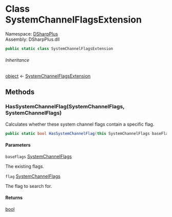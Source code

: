 # Class SystemChannelFlagsExtension

Namespace: [DSharpPlus](DSharpPlus.md)  
Assembly: DSharpPlus.dll

```csharp
public static class SystemChannelFlagsExtension
```

###### Inheritance

[object](https://learn.microsoft.com/dotnet/api/system.object) ← 
[SystemChannelFlagsExtension](DSharpPlus.SystemChannelFlagsExtension.md)

## Methods

### <a id="DSharpPlus_SystemChannelFlagsExtension_HasSystemChannelFlag_DSharpPlus_SystemChannelFlags_DSharpPlus_SystemChannelFlags_"></a>HasSystemChannelFlag\(SystemChannelFlags, SystemChannelFlags\)

Calculates whether these system channel flags contain a specific flag.

```csharp
public static bool HasSystemChannelFlag(this SystemChannelFlags baseFlags, SystemChannelFlags flag)
```

#### Parameters

`baseFlags` [SystemChannelFlags](DSharpPlus.SystemChannelFlags.md)

The existing flags.

`flag` [SystemChannelFlags](DSharpPlus.SystemChannelFlags.md)

The flag to search for.

#### Returns

[bool](https://learn.microsoft.com/dotnet/api/system.boolean)


